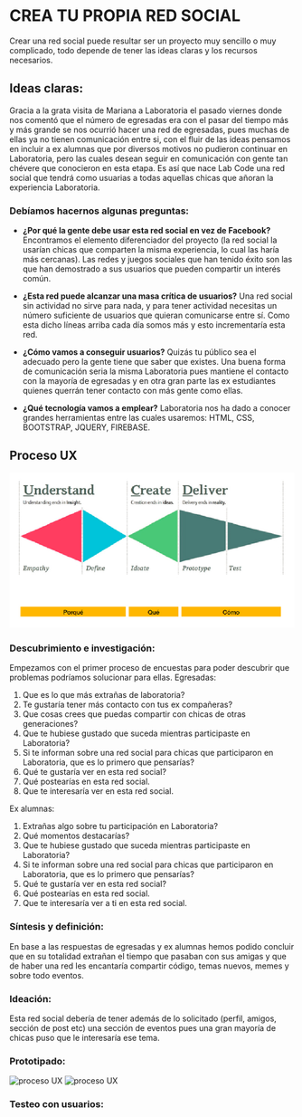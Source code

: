 # CREA TU PROPIA RED SOCIAL
Crear una red social puede resultar ser un proyecto muy sencillo o muy complicado, todo depende de tener las ideas claras y los recursos necesarios.

## Ideas claras: 
Gracia a la grata visita de Mariana a Laboratoria el pasado viernes donde nos comentó que el número de egresadas era con el pasar del tiempo más y más grande se nos ocurrió hacer una red de egresadas, pues muchas de ellas ya no tienen comunicación entre si, con el fluir de las ideas pensamos en incluir a ex alumnas que por diversos motivos no pudieron continuar en Laboratoria, pero las cuales desean seguir en comunicación con gente tan chévere que conocieron en esta etapa.
Es así que nace Lab Code una red social que tendrá como usuarias a todas aquellas chicas que añoran la experiencia Laboratoria.

### Debíamos hacernos algunas preguntas:
* **¿Por qué la gente debe usar esta red social en vez de Facebook?** 
Encontramos el elemento diferenciador del proyecto (la red social la usarían chicas que comparten la misma experiencia, lo cual las haría más cercanas). Las redes y juegos sociales que han tenido éxito son las que han demostrado a sus usuarios que pueden compartir un interés común.

* **¿Esta red puede alcanzar una masa crítica de usuarios?**
Una red social sin actividad no sirve para nada, y para tener actividad necesitas un número suficiente de usuarios que quieran comunicarse entre sí. Como esta dicho líneas arriba cada día somos más y esto incrementaría esta red.

* **¿Cómo vamos a conseguir usuarios?**
Quizás tu público sea el adecuado pero la gente tiene que saber que existes. Una buena forma de comunicación seria la misma Laboratoria pues mantiene el contacto con la mayoría de egresadas y en otra gran parte las ex estudiantes quienes querrán tener contacto con más gente como ellas.

* **¿Qué tecnología vamos a emplear?**
Laboratoria nos ha dado a conocer grandes herramientas entre las cuales usaremos: HTML, CSS, BOOTSTRAP, JQUERY, FIREBASE.

## Proceso UX
![proceso UX](assets/images/ux-01.jpg)

### Descubrimiento e investigación:
Empezamos con el primer proceso de encuestas para poder descubrir que problemas podríamos solucionar para ellas.
Egresadas: 
1. Que es lo que más extrañas de laboratoria?
2. Te gustaría tener más contacto con tus ex compañeras?
3. Que cosas crees que puedas compartir con chicas de otras generaciones?
4. Que te hubiese gustado que suceda mientras participaste en Laboratoria?
5. Si te informan sobre una red social para chicas que participaron en Laboratoria, que es lo primero que pensarías?
6. Qué te gustaría ver en esta red social?
7. Qué postearías en esta red social.
8. Que te interesaría ver en esta red social.

Ex alumnas:
1. Extrañas algo sobre tu participación en Laboratoria?
2. Qué momentos destacarías?
3. Que te hubiese gustado que suceda mientras participaste en Laboratoria?
4. Si te informan sobre una red social para chicas que participaron en Laboratoria, que es lo primero que pensarías?
5. Qué te gustaría ver en esta red social?
6. Qué postearías en esta red social.
7. Que te interesaría ver a ti en esta red social.

### Síntesis y definición:
En base a las respuestas de egresadas y ex alumnas hemos podido concluir que en su totalidad extrañan el tiempo que pasaban con sus amigas y que de haber una red les encantaría compartir código, temas nuevos, memes y sobre todo eventos.

### Ideación:
Esta red social debería de tener además de lo solicitado (perfil, amigos, sección de post etc) una sección de eventos pues una gran mayoría de chicas puso que le interesaría ese tema.

### Prototipado:
![proceso UX](assets/images/prototipo1.jpg)
![proceso UX](assets/images/prototipo2.jpg)

### Testeo con usuarios:


